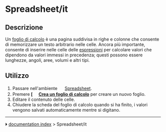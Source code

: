 # Spreadsheet/it
## Descrizione

Un [foglio di calcolo](spreadsheet/it.md) è una pagina suddivisa in righe e colonne che consente di memorizzare un testo arbitrario nelle celle. Ancora più importante, consente di inserire nelle celle delle [espressioni](Expressions/it.md) per calcolare valori che dipendono da valori immessi in precedenza; questi possono essere lunghezze, angoli, aree, volumi e altri tipi.

## Utilizzo

1.  Passare nell\'ambiente <img alt="" src=images/Workbench_Spreadsheet.svg  style="width:16px;"> [Spreadsheet](Spreadsheet_Workbench/it.md).
2.  Premere **[<img src=images/Spreadsheet_CreateSheet.svg style="width:16px"> [Crea un foglio di calcolo](Spreadsheet_CreateSheet/it.md)** per creare un nuovo foglio.
3.  Editare il contenuto delle celle.
4.  Chiudere la scheda del foglio di calcolo quando si ha finito, i valori vengono salvati automaticamente mentre si digitano.



---
⏵ [documentation index](../README.md) > Spreadsheet/it
